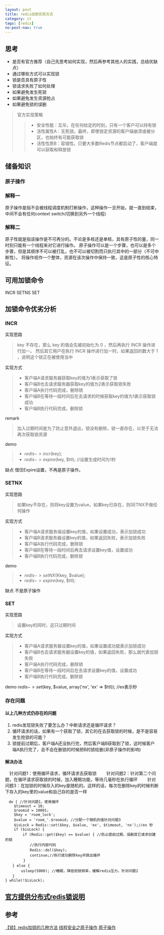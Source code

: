 ```yaml
---
layout: post
title: redis加锁实现方式
category: it
tags: [redis]
no-post-nav: true
---
```

## 思考
- 是否有官方推荐（自己先思考如何实现，然后再参考其他人的实践，总结优缺点）
- 通过哪些方式可以实现锁
- 锁是否具有原子性
- 锁请求失败了如何处理
- 如果避免发生死锁
- 如果避免发生资源抢占
- 如果避免锁的误删
> 官方实现策略
>> - 安全性能：互斥。在任何给定的时刻，只有一个客户可以持有锁
>> - 活性属性A：无死锁。最终，即使锁定资源的客户端崩溃或被分区，也始终有可能获取锁
>> - 活性性质B：容错性。只要大多数Redis节点都启动了，客户端就可以获取和释放锁

## 储备知识
### 原子操作
### 解释一
原子操作是指不会被线程调度机制打断操作，这种操作一旦开始，就一直到结束，
中间不会有任何context switch(切换到另外一个线程)

### 解释二
原子性就是指该操作是不可再分的。不论是多核还是单核，具有原子性的量，同一时刻只能有一个线程来对它进行操作。
原子操作可以是一个步骤，也可以是多个步骤，但是其顺序不可以被打乱，也不可以被切割而只执行其中的一部分（不可中断性）。
将操作视作一个整体，资源在该次操作中保持一致，这是原子性的核心特征。


## 可用加锁命令
INCR SETNS SET

## 加锁命令优劣分析

### INCR
实现思路
> key 不存在，那么 key 的值会先被初始化为 0 ，然后再执行 INCR 操作进行加一。 
然后其它用户在执行 INCR 操作进行加一时，如果返回的数大于 1 ，说明这个锁正在被使用当中

实现方式
> - 客户端A请求服务器获取key的值为1表示获取了锁
> - 客户端B也去请求服务器获取key的值为2表示获取锁失败
> - 客户端A执行代码完成，删除锁
> - 客户端B在等待一段时间后在去请求的时候获取key的值为1表示获取锁成功
> - 客户端B执行代码完成，删除锁

remark
> 加入过期时间是为了防止意外退出，锁没有删除，锁一直存在，以至于无法再次获取锁资源
 
 demo
 > - $redis->incr($key);
 > - $redis->expire($key, $ttl); //设置生成时间为1秒
 
 
 缺点
 借住Expire设置，不再是原子操作。

 

### SETNX
实现思路
> 如果key不存在，则将key设置为value，如果key已存在，则SETNX不做任何操作

实现方式
> - 客户端A请求服务端设置key的值，如果设置成功，表示加锁成功
> - 客户端B请求服务器设置key的值，如果返回失败，表示加锁失败
> - 客户端A执行代码完成，删除锁
> - 客户端B在等待一段时间后再去请求设置key值，设置成功
> - 客户端B执行代码完成，删除锁

demo
> - $redis->setNX($Kkey, $value);
> - $redis->expire($key, $ttl);

缺点
不是原子操作

### SET
实现思路
> 设置key的同时，这只过期时间

实现方式
> - 客户端A请求服务器设置key的值，如果设置成功就表示加锁成功
> - 客户端B也去请求服务器设置key的值，如果返回失败，那么就代表加锁失败
> - 客户端A执行代码完成，删除锁
> - 客户端B在等待一段时间后在去请求设置key的值，设置成功
> - 客户端B执行代码完成，删除锁

demo
$redis->set($key, $value, array('nx', 'ex' => $ttl)); //ex表示秒

### 存在问题

#### 以上几种方式仍存在的问题
1. redis发现锁失败了要怎么办？中断请求还是循环请求？
2. 循环请求的话，如果有一个获取了锁，其它的在去获取锁的时候，是不是容易发生抢锁的可能？
3. 锁提前过期后，客户端A还没执行完，然后客户端B获取到了锁，这时候客户端A执行完了，会不会在删锁的时候把B的锁给删(非原子操作的影响)


#### 解决办法
　针对问题1：使用循环请求，循环请求去获取锁
　　针对问题2：针对第二个问题，在循环请求获取锁的时候，加入睡眠功能，等待几毫秒在执行循环
　　针对问题3：在加锁的时候存入的key是随机的。这样的话，每次在删除key的时候判断下存入的key里的value和自己存的是否一样

```
　do { //针对问题1，使用循环
    $timeout = 10;
    $roomid = 10001;
    $key = 'room_lock';
    $value = 'room_'.$roomid; //分配一个随机的值针对问题3
    $isLock = Redis::set($key, $value, 'ex', $timeout, 'nx');//ex 秒
    if ($isLock) {
        if (Redis::get($key) == $value) { //防止提前过期，误删其它请求创建的锁
        　　//执行内部代码
       　　 Redis::del($key);
       　　 continue;//执行成功删除key并跳出循环
    　　 }
　　} else {
   　　 usleep(5000); //睡眠，降低抢锁频率，缓解redis压力，针对问题2
　　}
} while(!$isLock);
```

## [官方提供分布式redis锁说明](https://redis.io/topics/distlock)

## 参考
[【锁】redis加锁的几种方法](https://www.cnblogs.com/itplay/p/10163720.html)
[线程安全之原子操作](https://blog.csdn.net/qq_36414013/article/details/96353360)
[原子操作](https://baike.baidu.com/item/%E5%8E%9F%E5%AD%90%E6%93%8D%E4%BD%9C/1880992?fr=aladdin)